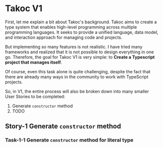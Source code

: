 # Takoc V1

First, let me explain a bit about Takoc's background. Takoc aims to create a type system that enables high-level
programming across multiple programming languages. It seeks to provide a unified language, data model, and interaction
approach for managing code and projects.

But implementing so many features is not realistic. I have tried many frameworks and realized that it is not possible to
design everything in one go. Therefore, the goal for Takoc V1 is very simple: to **Create a Typescript project that
manages itself**.

Of course, even this task alone is quite challenging, despite the fact that there are already many ways in the community
to work with TypeScript projects.

So, in V1, the entire process will also be broken down into many smaller User Stories to be completed:

1. Generate `constructor` method
2. TODO

## Story-1 Generate `constructor` method

### Task-1-1 Generate `constructor` method for literal type


